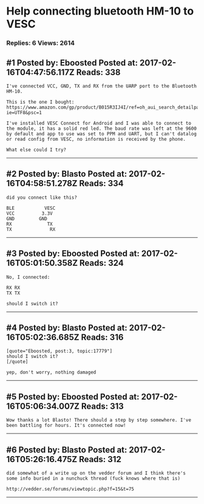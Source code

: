 # Help connecting bluetooth HM-10 to VESC

### Replies: 6 Views: 2614

## \#1 Posted by: Eboosted Posted at: 2017-02-16T04:47:56.117Z Reads: 338

```
I've connected VCC, GND, TX and RX from the UARP port to the Bluetooth HM-10.

This is the one I bought:
https://www.amazon.com/gp/product/B015R3IJ4I/ref=oh_aui_search_detailpage?ie=UTF8&psc=1

I've installed VESC Connect for Android and I was able to connect to the module, it has a solid red led. The baud rate was left at the 9600 by default and app to use was set to PPM and UART, but I can't datalog or read config from VESC, no information is received by the phone.

What else could I try?
```

---
## \#2 Posted by: Blasto Posted at: 2017-02-16T04:58:51.278Z Reads: 334

```
did you connect like this?

BLE           VESC
VCC          3.3V
GND         GND
RX             TX
TX              RX
```

---
## \#3 Posted by: Eboosted Posted at: 2017-02-16T05:01:50.358Z Reads: 324

```
No, I connected:

RX RX
TX TX

should I switch it?
```

---
## \#4 Posted by: Blasto Posted at: 2017-02-16T05:02:36.685Z Reads: 316

```
[quote="Eboosted, post:3, topic:17779"]
should I switch it?
[/quote]

yep, don't worry, nothing damaged
```

---
## \#5 Posted by: Eboosted Posted at: 2017-02-16T05:06:34.007Z Reads: 313

```
Wow thanks a lot Blasto! There should a step by step somewhere. I've been battling for hours. It's connected now!
```

---
## \#6 Posted by: Blasto Posted at: 2017-02-16T05:26:16.475Z Reads: 312

```
did somewhat of a write up on the vedder forum and I think there's some info buried in a nunchuck thread (fuck knows where that is)

http://vedder.se/forums/viewtopic.php?f=15&t=75
```

---
